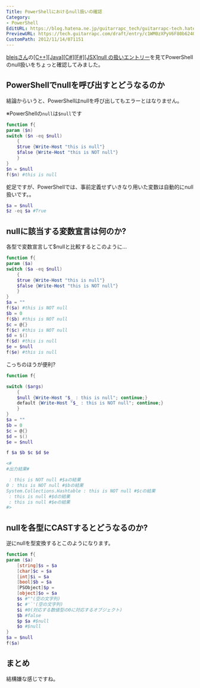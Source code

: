 ```yaml
---
Title: PowerShellにおけるnull扱いの確認
Category:
- PowerShell
EditURL: https://blog.hatena.ne.jp/guitarrapc_tech/guitarrapc-tech.hatenablog.com/atom/entry/6802418398340177624
PreviewURL: https://tech.guitarrapc.com/draft/entry/c1WM0zXPyV6F80b624OforOLcxU
CustomPath: 2012/11/14/071151
---
```


<!--
Date: 2012-11-14T07:11:51+09:00
URL: https://tech.guitarrapc.com/entry/2012/11/14/071151
-->

[bleisさん](http://twitter.com/bleis)の[[C++][Java][C#][F#][JSX]null の扱いエントリー](http://d.hatena.ne.jp/bleis-tift/20120630)を見てPowerShellのnull扱いをちょっと確認してみました。

## PowerShellでnullを呼び出すとどうなるのか

結論からいうと、PowerShellはnullを呼び出してもエラーとはなりません。

※PowerShellの`null`は`$null`です

```ps1
function f{
param ($n)
switch ($n -eq $null)
    {
    $true {Write-Host "this is null"}
    $false {Write-Host "this is NOT null"}
    }
}
$n = $null
f($n) #this is null
```

蛇足ですが、PowerShellでは、事前定義せずいきなり用いた変数は自動的にnull扱いです。。

```ps1
$a = $null
$z -eq $a #True
```

## nullに該当する変数宣言は何のか?
各型で変数宣言して$nullと比較するとこのように…

```ps1
function f{
param ($a)
switch ($a -eq $null)
    {
    $true {Write-Host "this is null"}
    $false {Write-Host "this is NOT null"}
    }
}
$a = ""
f($a) #this is NOT null
$b = 0
f($b) #this is NOT null
$c = @{}
f($c) #this is NOT null
$d = $()
f($d) #this is null
$e = $null
f($e) #this is null
```

こっちのほうが便利?

```ps1
function f{

switch ($args)
    {
    $null {Write-Host "$_ : this is null"; continue;}
    default {Write-Host "$_ : this is NOT null"; continue;}
    }
}
$a = ""
$b = 0
$c = @{}
$d = $()
$e = $null

f $a $b $c $d $e

<#
#出力結果#

 : this is NOT null #$aの結果
0 : this is NOT null #$bの結果
System.Collections.Hashtable : this is NOT null #$cの結果
 : this is null #$dの結果
 : this is null #$eの結果
#>
```

## nullを各型にCASTするとどうなるのか?
逆にnullを型変換するとこのようになります。

```ps1
function f{
param ($a)
    [string]$s = $a
    [char]$c = $a
    [int]$i = $a
    [bool]$b = $a
    [PSObject]$p =
    [object]$o = $a
    $s #""(空の文字列)
    $c #'`'(空の文字列)
    $i #0(対応する数値型の0に対応するオブジェクト)
    $b #false
    $p $a #$null
    $o #$null
}
$a = $null
f($a)
```

## まとめ
結構嫌な感じですね。
